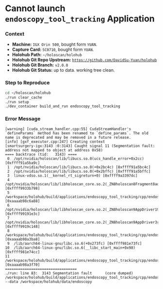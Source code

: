 # Cannot launch `endoscopy_tool_tracking` Application
### Context
- **Machine:** `IGX Orin 500`, bought form `YUAN`.
- **Capture Card:** `SC0710`, bought form `YUAN`.
- **Holohub Path:** `~/holoscan/holohub`
- **Holohub Git Repo Upstream:** [`https://github.com/DavidSu-Yuan/holohub`](https://github.com/DavidSu-Yuan/holohub)
- **Holohub Git Branch:** `v2.0.0`
- **Holohub Git Status:** up to data. working tree clean.

### Step to Reproduce
```bash
cd ~/holoscan/holohub
./run clear_cache
./run setup
./dev_container build_and_run endoscopy_tool_tracking
```

### Error Message
```
[warning] [cuda_stream_handler.cpp:55] CudaStreamHandler's `defineParams` method has been renamed to `define_params`. The old name is deprecated and may be removed in a future release.
[info] [gxf_executor.cpp:247] Creating context
[smartsurgery-igx:3143 :0:3143] Caught signal 11 (Segmentation fault: address not mapped to object at address 0x58)
==== backtrace (tid:   3143) ====
 0  /opt/nvidia/holoscan/lib/libucs.so.0(ucs_handle_error+0x2cc) [0xffff91a5ba9c]
 1  /opt/nvidia/holoscan/lib/libucs.so.0(+0x2bc4c) [0xffff91a5bc4c]
 2  /opt/nvidia/holoscan/lib/libucs.so.0(+0x2bffc) [0xffff91a5bffc]
 3  linux-vdso.so.1(__kernel_rt_sigreturn+0) [0xffff9a3397dc]
 4  /opt/nvidia/holoscan/lib/libholoscan_core.so.2(_ZN8holoscan8Fragment8add_flowERKSt10shared_ptrINS_8OperatorEES5_St3setISt4pairINSt7__cxx1112basic_stringIcSt11char_traitsIcESaIcEEESD_ESt4lessISE_ESaISE_EE+0x68) [0xffff9933b798]
 5  /workspace/holohub/build/applications/endoscopy_tool_tracking/cpp/endoscopy_tool_tracking(+0x36a88) [0xaaaab98c6a88]
 6  /opt/nvidia/holoscan/lib/libholoscan_core.so.2(_ZN8holoscan9AppDriver19check_configurationEv+0x3c) [0xffff99191e3c]
 7  /opt/nvidia/holoscan/lib/libholoscan_core.so.2(_ZN8holoscan9AppDriver3runEv+0x28) [0xffff9919c148]
 8  /workspace/holohub/build/applications/endoscopy_tool_tracking/cpp/endoscopy_tool_tracking(+0x13ba8) [0xaaaab98a3ba8]
 9  /lib/aarch64-linux-gnu/libc.so.6(+0x273fc) [0xffff981e73fc]
10  /lib/aarch64-linux-gnu/libc.so.6(__libc_start_main+0x98) [0xffff981e74cc]
11  /workspace/holohub/build/applications/endoscopy_tool_tracking/cpp/endoscopy_tool_tracking(+0x13f70) [0xaaaab98a3f70]
=================================
./run: line 83:  3143 Segmentation fault      (core dumped) /workspace/holohub/build/applications/endoscopy_tool_tracking/cpp/endoscopy_tool_tracking --data /workspace/holohub/data/endoscopy
```